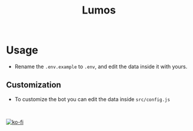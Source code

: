 <center>
    <h1>Lumos</h1>
</center>

<br>

# Usage

- Rename the `.env.example` to `.env`, and edit the data inside it with yours.

## Customization

- To customize the bot you can edit the data inside `src/config.js`

<br>

[![ko-fi](https://ko-fi.com/img/githubbutton_sm.svg)](https://ko-fi.com/Z8Z6PPQI8)
